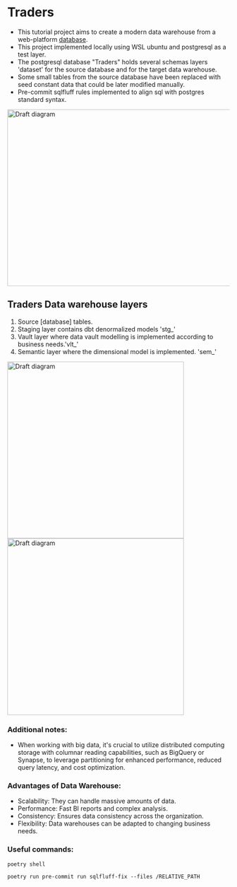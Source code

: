# Traders
- This tutorial project aims to create a modern data warehouse from a web-platform [database][database_src].
- This project implemented locally using WSL ubuntu and postgresql as a test layer.
- The postgresql database "Traders" holds several schemas layers 'dataset' for the source database and for the target data warehouse.
- Some small tables from the source database have been replaced with seed constant data that could be later modified manually.
- Pre-commit sqlfluff rules implemented to align sql with postgres standard syntax.

<img src="https://github.com/AmmarSahyoun/dbt_traders/blob/main/assets/architecture.png" alt="Draft diagram" width="800" height="400">

## Traders Data warehouse layers
1. Source [database] tables.
2. Staging layer contains dbt denormalized models 'stg_'
3. Vault layer where data vault modelling is implemented according to business needs.'vlt_'
4. Semantic layer where the dimensional model is implemented. 'sem_'

<img src="https://github.com/AmmarSahyoun/dbt_traders/blob/main/assets/v_order_customer.png" alt="Draft diagram" width="400" height="400">
<img src="https://github.com/AmmarSahyoun/dbt_traders/blob/main/assets/starSchema.png" alt="Draft diagram" width="400" height="400">


### Additional notes:
- When working with big data, it's crucial to utilize distributed computing storage with columnar reading capabilities, such as BigQuery or Synapse, to leverage partitioning for enhanced performance, reduced query latency, and cost optimization.

 
### Advantages of Data Warehouse:
- Scalability: They can handle massive amounts of data.
- Performance: Fast BI reports and complex analysis.
- Consistency: Ensures data consistency across the organization.
- Flexibility: Data warehouses can be adapted to changing business needs.

### Useful commands:
```shell
poetry shell 
```
```shell
poetry run pre-commit run sqlfluff-fix --files /RELATIVE_PATH
```

[database_src]: https://github.com/AmmarSahyoun/dbt_traders/tree/main/database_src


